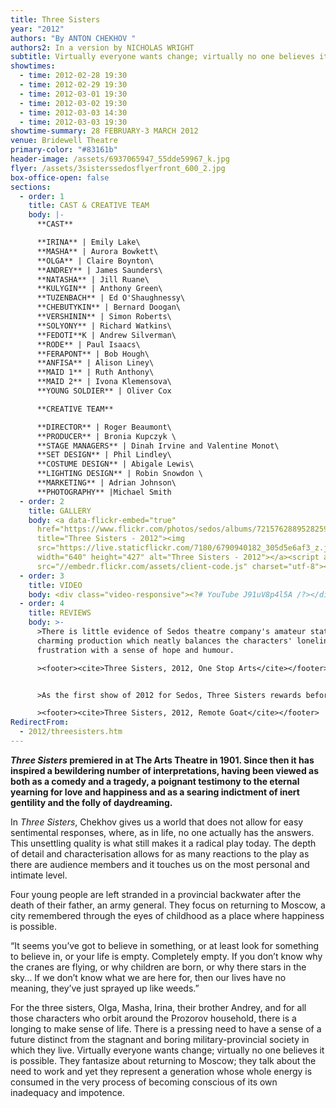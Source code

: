 ```yaml
---
title: Three Sisters
year: "2012"
authors: "By ANTON CHEKHOV "
authors2: In a version by NICHOLAS WRIGHT
subtitle: Virtually everyone wants change; virtually no one believes it is possible
showtimes:
  - time: 2012-02-28 19:30
  - time: 2012-02-29 19:30
  - time: 2012-03-01 19:30
  - time: 2012-03-02 19:30
  - time: 2012-03-03 14:30
  - time: 2012-03-03 19:30
showtime-summary: 28 FEBRUARY-3 MARCH 2012
venue: Bridewell Theatre
primary-color: "#83161b"
header-image: /assets/6937065947_55dde59967_k.jpg
flyer: /assets/3sisterssedosflyerfront_600_2.jpg
box-office-open: false
sections:
  - order: 1
    title: CAST & CREATIVE TEAM
    body: |-
      **CAST**

      **IRINA** | Emily Lake\
      **MASHA** | Aurora Bowkett\
      **OLGA** | Claire Boynton\
      **ANDREY** | James Saunders\
      **NATASHA** | Jill Ruane\
      **KULYGIN** | Anthony Green\
      **TUZENBACH** | Ed O'Shaughnessy\
      **CHEBUTYKIN** | Bernard Doogan\
      **VERSHININ** | Simon Roberts\
      **SOLYONY** | Richard Watkins\
      **FEDOTI**K | Andrew Silverman\
      **RODE** | Paul Isaacs\
      **FERAPONT** | Bob Hough\
      **ANFISA** | Alison Liney\
      **MAID 1** | Ruth Anthony\
      **MAID 2** | Ivona Klemensova\
      **YOUNG SOLDIER** | Oliver Cox

      **CREATIVE TEAM**

      **DIRECTOR** | Roger Beaumont\
      **PRODUCER** | Bronia Kupczyk \
      **STAGE MANAGERS** | Dinah Irvine and Valentine Monot\
      **SET DESIGN** | Phil Lindley\
      **COSTUME DESIGN** | Abigale Lewis\
      **LIGHTING DESIGN** | Robin Snowdon \
      **MARKETING** | Adrian Johnson\
      **PHOTOGRAPHY** |Michael Smith
  - order: 2
    title: GALLERY
    body: <a data-flickr-embed="true"
      href="https://www.flickr.com/photos/sedos/albums/72157628895282597"
      title="Three Sisters - 2012"><img
      src="https://live.staticflickr.com/7180/6790940182_305d5e6af3_z.jpg"
      width="640" height="427" alt="Three Sisters - 2012"></a><script async
      src="//embedr.flickr.com/assets/client-code.js" charset="utf-8"></script>
  - order: 3
    title: VIDEO
    body: <div class="video-responsive"><?# YouTube J91uV8p4l5A /?></div>
  - order: 4
    title: REVIEWS
    body: >-
      >There is little evidence of Sedos theatre company's amateur status in its
      charming production which neatly balances the characters' loneliness and
      frustration with a sense of hope and humour.

      ><footer><cite>Three Sisters, 2012, One Stop Arts</cite></footer>


      >As the first show of 2012 for Sedos, Three Sisters rewards before it begins, by presenting the audience with a stunning set... the scale of the thing was impressive... The use of the depth of the stage at the Bridewell was a brilliant and brave move on the director's part, giving opportunity to place the actors as a framed piece of art.

      ><footer><cite>Three Sisters, 2012, Remote Goat</cite></footer>
RedirectFrom:
  - 2012/threesisters.htm
---
```

***Three Sisters* premiered in at The Arts Theatre in 1901. Since then it has inspired a bewildering number of interpretations, having been viewed as both as a comedy and a tragedy, a poignant testimony to the eternal yearning for love and happiness and as a searing indictment of inert gentility and the folly of daydreaming.** 

In *Three Sisters*, Chekhov gives us a world that does not allow for easy sentimental responses, where, as in life, no one actually has the answers. This unsettling quality is what still makes it a radical play today. The depth of detail and characterisation allows for as many reactions to the play as there are audience members and it touches us on the most personal and intimate level.

Four young people are left stranded in a provincial backwater after the death of their father, an army general. They focus on returning to Moscow, a city remembered through the eyes of childhood as a place where happiness is possible.

“It seems you’ve got to believe in something, or at least look for something to believe in, or your life is empty. Completely empty. If you don’t know why the cranes are flying, or why children are born, or why there stars in the sky... If we don’t know what we are here for, then our lives have no meaning, they’ve just sprayed up like weeds.”

For the three sisters, Olga, Masha, Irina, their brother Andrey, and for all those characters who orbit around the Prozorov household, there is a longing to make sense of life. There is a pressing need to have a sense of a future distinct from the stagnant and boring military-provincial society in which they live. Virtually everyone wants change; virtually no one believes it is possible. They fantasize about returning to Moscow; they talk about the need to work and yet they represent a generation whose whole energy is consumed in the very process of becoming conscious of its own inadequacy and impotence.